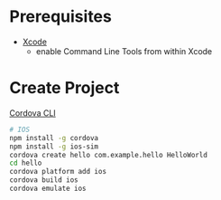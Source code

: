# Prerequisites

- [Xcode](https://itunes.apple.com/us/app/xcode/id497799835?mt=12)
  - enable Command Line Tools from within Xcode


# Create Project

[Cordova CLI](http://docs.phonegap.com/en/4.0.0/guide_cli_index.md.html#The%20Command-Line%20Interface)

```bash
# IOS
npm install -g cordova
npm install -g ios-sim
cordova create hello com.example.hello HelloWorld
cd hello
cordova platform add ios
cordova build ios
cordova emulate ios
```
